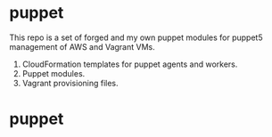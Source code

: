 # puppet

This repo is a set of forged and my own puppet modules for puppet5 management of AWS and Vagrant VMs.
1. CloudFormation templates for puppet agents and workers.
2. Puppet modules.
3. Vagrant provisioning files.
# puppet
